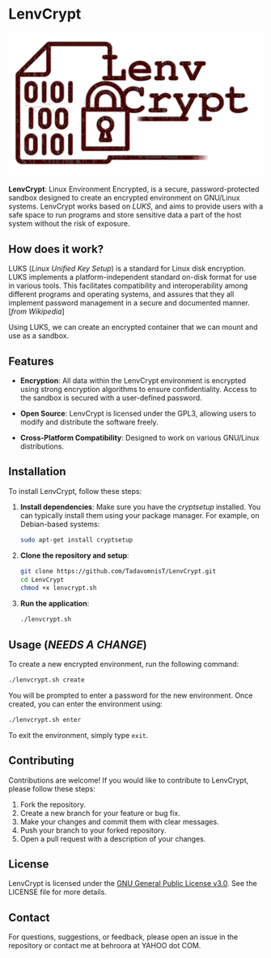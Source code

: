 
# LenvCrypt

![LenvCrypt Logo](./Docs/Images/LenvCrypt_logo.png)

**LenvCrypt**: Linux Environment Encrypted, is a secure, password-protected sandbox designed to create an encrypted environment on GNU/Linux systems. LenvCrypt works based on _LUKS_, and aims to provide users with a safe space to run programs and store sensitive data a part of the host system without the risk of exposure.

## How does it work?

LUKS (_Linux Unified Key Setup_) is a standard for Linux disk encryption. LUKS implements a platform-independent standard on-disk format for use in various tools. This facilitates compatibility and interoperability among different programs and operating systems, and assures that they all implement password management in a secure and documented manner.[_from Wikipedia_]

Using LUKS, we can create an encrypted container that we can mount and use as a sandbox.



## Features

- **Encryption**: All data within the LenvCrypt environment is encrypted using strong encryption algorithms to ensure confidentiality. Access to the sandbox is secured with a user-defined password.

- **Open Source**: LenvCrypt is licensed under the GPL3, allowing users to modify and distribute the software freely.

- **Cross-Platform Compatibility**: Designed to work on various GNU/Linux distributions.

## Installation

To install LenvCrypt, follow these steps:

1. **Install dependencies**:
   Make sure you have the _cryptsetup_ installed. You can typically install them using your package manager. For example, on Debian-based systems:
   ```bash
   sudo apt-get install cryptsetup
   ```

2. **Clone the repository and setup**:
   ```bash
   git clone https://github.com/TadavomnisT/LenvCrypt.git
   cd LenvCrypt
   chmod +x lenvcrypt.sh
   ```

3. **Run the application**:
   ```bash
   ./lenvcrypt.sh
   ```

## Usage (_NEEDS A CHANGE_)

To create a new encrypted environment, run the following command:

```bash
./lenvcrypt.sh create
```

You will be prompted to enter a password for the new environment. Once created, you can enter the environment using:

```bash
./lenvcrypt.sh enter
```

To exit the environment, simply type `exit`.

## Contributing

Contributions are welcome! If you would like to contribute to LenvCrypt, please follow these steps:

1. Fork the repository.
2. Create a new branch for your feature or bug fix.
3. Make your changes and commit them with clear messages.
4. Push your branch to your forked repository.
5. Open a pull request with a description of your changes.

## License

LenvCrypt is licensed under the [GNU General Public License v3.0](https://www.gnu.org/licenses/gpl-3.0.html). See the LICENSE file for more details.

## Contact

For questions, suggestions, or feedback, please open an issue in the repository or contact me at behroora at YAHOO dot COM.

